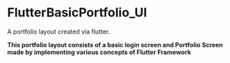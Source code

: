 # FlutterBasicPortfolio_UI
A portfolio layout created via flutter. 

**This portfolio layout consists of a basic login screen and Portfolio Screen made by implementing various concepts of Flutter Framework**



